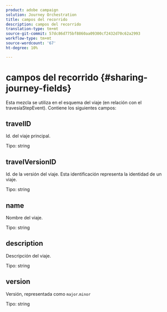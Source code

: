 ```yaml
---
product: adobe campaign
solution: Journey Orchestration
title: campos del recorrido
description: campos del recorrido
translation-type: tm+mt
source-git-commit: 57dc86d775bf8860aa09300cf2432d70c62a2993
workflow-type: tm+mt
source-wordcount: '67'
ht-degree: 10%

---
```



# campos del recorrido {#sharing-journey-fields}

Esta mezcla se utiliza en el esquema del viaje (en relación con el travesíaStepEvent). Contiene los siguientes campos:

## travelID

Id. del viaje principal.

Tipo: string

## travelVersionID

Id. de la versión del viaje. Esta identificación representa la identidad de un viaje.

Tipo: string

## name

Nombre del viaje.

Tipo: string

## description

Descripción del viaje.

Tipo: string

## version

Versión, representada como `major`.`minor`

Tipo: string